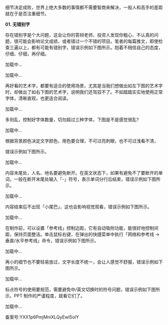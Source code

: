 细节决定成败，世界上绝大多数的事情都不需要智商来解决，一般人和高手的差距就在于是否注重细节。

**01\. 无错别字**

存在错别字是个大问题，这会让你的答辩老师、投资人发现你粗心、不认真的问题，很可能会影响论文成绩，或者错过一个不错的项目。笔者的每篇推文，即使检查三遍以上，都有可能有错别字，错误示例如下图所示。抱着不相信自己的态度，仔细、仔细，再仔细。

  

加载中...

  

加载中...

再好看的艺术字，都要有适合的使用场景，尤其是当我们想做出如左下图的艺术字时，却做出了如右下图的艺术字，说明我们还驾驭不了。不如踏踏实实地使用正常字体，清晰直观，也更适合阅读。

  

加载中...

多则乱，控制好字体数量，切勿超过三种字体，下图是不是感觉很乱\?

  

加载中...

根据背景颜色决定文字颜色，用色要合理，不可过亮刺眼，也不可过浅看不清，  
  
错误示例如下图所示。  

  

加载中...

内容末尾处，人名、地名要避免断开。在英文状态下，如果有避免不了要断开的单词，一般在断开末尾处输入「\-」符号，表示单词分行后结束，错误示例如下图所示。

  

加载中...

内容结束后不出现「小尾巴」，这也会影响视觉观看，错误示例如下图所示。

  

加载中...

在制作前，可以设置「参考线」控制边距，它有自动吸附功能，能很好地控制间距，保持页面整洁。单击鼠标右键，在弹出的快捷菜单中执行「网络和参考线 → 垂直/水平参考线」命令，错误示例如下图所示。

  

加载中...

再小的细节也不要轻易放过，文字长度不统一，会让人感觉不舒服，错误示例如下图所示。

  

加载中...

标点符号的使用要规范，需要避免中/英文切换时的符号问题，错误示例如下图所示。PPT 制作的严谨程度，就看它们了。

  

加载中...

  

备案号:YXX1p6PmjMniXLQyEwI5olY